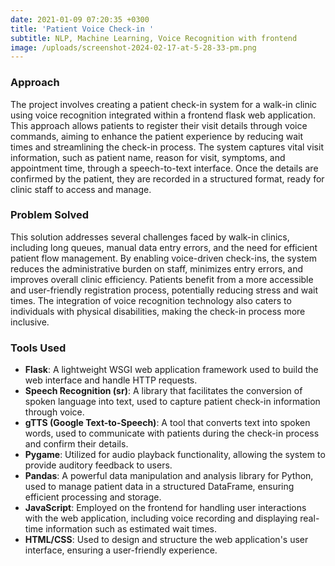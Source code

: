 ```yaml
---
date: 2021-01-09 07:20:35 +0300
title: 'Patient Voice Check-in '
subtitle: NLP, Machine Learning, Voice Recognition with frontend
image: /uploads/screenshot-2024-02-17-at-5-28-33-pm.png
---
```

### Approach

The project involves creating a patient check-in system for a walk-in clinic using voice recognition integrated within a frontend flask web application. This approach allows patients to register their visit details through voice commands, aiming to enhance the patient experience by reducing wait times and streamlining the check-in process. The system captures vital visit information, such as patient name, reason for visit, symptoms, and appointment time, through a speech-to-text interface. Once the details are confirmed by the patient, they are recorded in a structured format, ready for clinic staff to access and manage.

### Problem Solved

This solution addresses several challenges faced by walk-in clinics, including long queues, manual data entry errors, and the need for efficient patient flow management. By enabling voice-driven check-ins, the system reduces the administrative burden on staff, minimizes entry errors, and improves overall clinic efficiency. Patients benefit from a more accessible and user-friendly registration process, potentially reducing stress and wait times. The integration of voice recognition technology also caters to individuals with physical disabilities, making the check-in process more inclusive.

### Tools Used

* **Flask**: A lightweight WSGI web application framework used to build the web interface and handle HTTP requests.
* **Speech Recognition (sr)**: A library that facilitates the conversion of spoken language into text, used to capture patient check-in information through voice.
* **gTTS (Google Text-to-Speech)**: A tool that converts text into spoken words, used to communicate with patients during the check-in process and confirm their details.
* **Pygame**: Utilized for audio playback functionality, allowing the system to provide auditory feedback to users.
* **Pandas**: A powerful data manipulation and analysis library for Python, used to manage patient data in a structured DataFrame, ensuring efficient processing and storage.
* **JavaScript**: Employed on the frontend for handling user interactions with the web application, including voice recording and displaying real-time information such as estimated wait times.
* **HTML/CSS**: Used to design and structure the web application's user interface, ensuring a user-friendly experience.